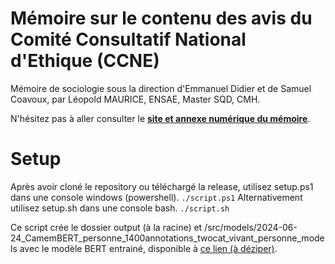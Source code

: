 # Mémoire sur le contenu des avis du Comité Consultatif National d'Ethique (CCNE)

Mémoire de sociologie sous la direction d'Emmanuel Didier et de Samuel Coavoux, par Léopold MAURICE, ENSAE, Master SQD, CMH.

N'hésitez pas à aller consulter le **[site et annexe numérique du mémoire](https://leomaurice.github.io/CCNE/)**.

# Setup

Après avoir cloné le repository ou téléchargé la release, 
utilisez setup.ps1 dans une console windows (powershell).
`./script.ps1`
Alternativement utilisez setup.sh dans une console bash.
`./script.sh`


Ce script crée le dossier output (à la racine) et /src/models/2024-06-24_CamemBERT_personne_1400annotations_twocat_vivant_personne_models avec le modèle BERT entrainé, disponible à [ce lien (à déziper)](https://github.com/LeoMaurice/CCNE/releases/download/memoire_v13/2024-06-24_CamemBERT_personne_1400annotations_twocat_vivant_personne_models.zip).